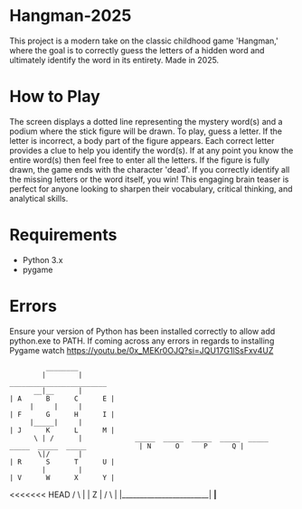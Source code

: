 # Hangman-2025
This project is a modern take on the classic childhood game 'Hangman,' where the goal is to correctly guess the letters of a hidden word and ultimately identify the word in its entirety. Made in 2025.

# How to Play
The screen displays a dotted line representing the mystery word(s) and a podium where the stick figure will be drawn. To play, guess a letter. If the letter is incorrect, a body part of the figure appears. Each correct letter provides a clue to help you identify the word(s). If at any point you know the entire word(s) then feel free to enter all the letters. If the figure is fully drawn, the game ends with the character 'dead'. If you correctly identify all the missing letters or the word itself, you win! This engaging brain teaser is perfect for anyone looking to sharpen their vocabulary, critical thinking, and analytical skills.

# Requirements
- Python 3.x
- pygame

# Errors
Ensure your version of Python has been installed correctly to allow add python.exe to PATH. If coming across any errors in regards to installing Pygame watch https://youtu.be/0x_MEKr0OJQ?si=JQU17G1lSsFxv4UZ

             ________
            |        |                                                                                 ________________________
          __|__      |                                                                                | A      B      C      E |
         |     |     |                                                                                | F      G      H      I |
         |_____|     |                                                                                | J      K      L      M |
          \ | /      |             _____  _____  _____  _____  _____  _____  _____  _____             | N      O      P      Q |
           \|/       |                                                                                | R      S      T      U |
            |        |                                                                                | V      W      X      Y |
<<<<<<< HEAD
           / \       |                                                                                |            Z           |
          /   \      |                                                                                |________________________|
               ______|______
